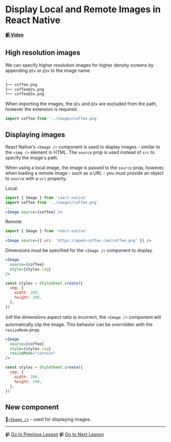 # Display Local and Remote Images in React Native

**[📹 Video](https://egghead.io/lessons/react-native-display-local-and-remote-images-in-react-native)**

## High resolution images

We can specify higher resolution images for higher density screens by appending `@2x` or `@3x` to the image name.

```bash
.
├── coffee.png
├── coffee@2x.png
└── coffee@3x.png
```

When importing the images, the `@2x` and `@3x` are excluded from the path, however the extension is required.

```jsx
import coffee from '../images/coffee.png'
```

## Displaying images

React Native's `<Image />` component is used to display images - similar to the `<img />` element in HTML. The `source` prop is used instead of `src` to specify the image's path.

When using a local image, the image is passed to the `source` prop, however, when loading a remote image - such as a URL - you must provide an object to `source` with a `uri` property.

Local:

```jsx
import { Image } from 'react-native'
import coffee from '../images/coffee.png'
...
<Image source={coffee} />
```

Remote:

```jsx
import { Image } from 'react-native'
...
<Image source={{ uri: 'https://good-coffee.com/coffee.png' }} />
```

Dimensions must be specified for the `<Image />` component to display.

```jsx
<Image
  source={coffee}
  style={styles.img}
/>

const styles = StyleSheet.create({
  img: {
    width: 200,
    height: 200,
  },
})
```

👍If the dimensions aspect ratio is incorrect, the `<Image />` component will automatically clip the image. This behavior can be overridden with the `resizeMode` prop.

```jsx
<Image
  source={coffee}
  style={styles.img}
  resizeMode="contain"
/>

const styles = StyleSheet.create({
  img: {
    width: 200,
    height: 100,
  },
})
```

## New component

🤔[`<Image />`](https://reactnative.dev/docs/image) - used for displaying images.

---

📹 [Go to Previous Lesson](https://egghead.io/lessons/react-native-fetch-data-from-an-http-server-in-a-react-native-application-using-fetch-or-axios)
📹 [Go to Next Lesson](https://egghead.io/lessons/react-native-add-icons-to-a-react-native-app-with-react-native-vector-icons)
